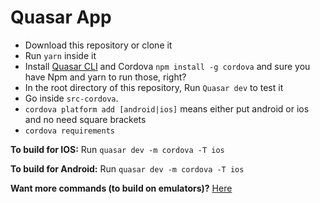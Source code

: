 # Quasar App

- Download this repository or clone it
- Run `yarn` inside it
- Install [Quasar CLI](https://quasar.dev/quasar-cli/installation) and Cordova `npm install -g cordova` and sure you have Npm and yarn to run those, right?
- In the root directory of this repository, Run `Quasar dev` to test it
- Go inside `src-cordova`.
- `cordova platform add [android|ios]` means either put android or ios and no need square brackets
- `cordova requirements`

**To build for IOS:**
Run `quasar dev -m cordova -T ios`

**To build for Android:**
Run `quasar dev -m cordova -T ios`

**Want more commands (to build on emulators)?**
[Here](https://quasar.dev/quasar-cli/developing-cordova-apps/build-commands#Developing)
